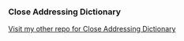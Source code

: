 ### Close Addressing Dictionary
[Visit my other repo for Close Addressing Dictionary](https://github.com/ferhadme/minimal-dictionary)
